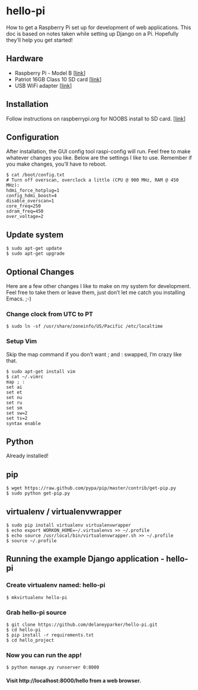 # hello-pi
How to get a Raspberry Pi set up for development of web applications. This doc is based on notes taken while setting up Django on a Pi. Hopefully they’ll help you get started!

## Hardware
* Raspberry Pi - Model B [[link](http://bit.ly/ObVbln)]
* Patriot 16GB Class 10 SD card [[link](http://amzn.to/1kGOUfC)]  
* USB WiFi adapter [[link](http://amzn.to/1cp7upq)]

## Installation
Follow instructions on raspberrypi.org for NOOBS install to SD card. [[link](http://bit.ly/1cIbjGV)]

## Configuration
After installation, the GUI config tool raspi-config will run. Feel free to make whatever changes you like. Below are the settings I like to use. Remember if you make changes, you’ll have to reboot.

    $ cat /boot/config.txt
    # Turn off overscan, overclock a little (CPU @ 900 MHz, RAM @ 450 MHz):
    hdmi_force_hotplug=1
    config_hdmi_boost=4
    disable_overscan=1
    core_freq=250
    sdram_freq=450
    over_voltage=2

## Update system

    $ sudo apt-get update
    $ sudo apt-get upgrade

## Optional Changes
Here are a few other changes I like to make on my system for development. Feel free to take them or leave them, just don’t let me catch you installing Emacs. ;-)

### Change clock from UTC to PT

    $ sudo ln -sf /usr/share/zoneinfo/US/Pacific /etc/localtime

### Setup Vim
Skip the map command if you don’t want ; and : swapped, I’m crazy like that.

    $ sudo apt-get install vim
    $ cat ~/.vimrc
    map ; :
    set ai
    set et
    set nu
    set ru
    set sm
    set sw=2
    set ts=2
    syntax enable
    
## Python
Already installed!

## pip
    
    $ wget https://raw.github.com/pypa/pip/master/contrib/get-pip.py
    $ sudo python get-pip.py

## virtualenv / virtualenvwrapper

    $ sudo pip install virtualenv virtualenvwrapper
    $ echo export WORKON_HOME=~/.virtualenvs >> ~/.profile
    $ echo source /usr/local/bin/virtualenvwrapper.sh >> ~/.profile
    $ source ~/.profile

## Running the example Django application - hello-pi
### Create virtualenv named: hello-pi

    $ mkvirtualenv hello-pi

### Grab hello-pi source

    $ git clone https://github.com/delaneyparker/hello-pi.git
    $ cd hello-pi
    $ pip install -r requirements.txt
    $ cd hello_project

### Now you can run the app!

    $ python manage.py runserver 0:8000

#### Visit http://localhost:8000/hello from a web browser.
